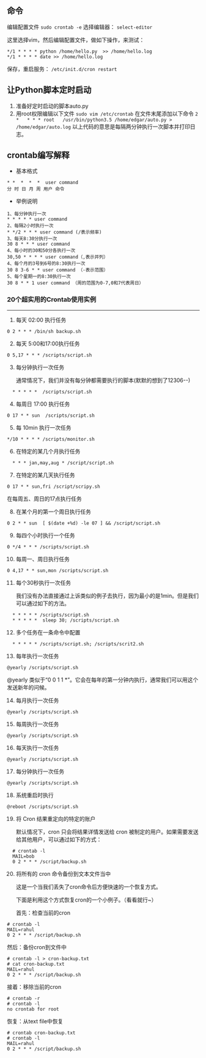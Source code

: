 ## 命令

编辑配置文件
`sudo crontab -e`
选择编辑器：
`select-editor`

这里选择vim，然后编辑配置文件，做如下操作，来测试：

```
*/1 * * * * python /home/hello.py  >> /home/hello.log
*/1 * * * * date >> /home/hello.log
```

保存，重启服务：
`/etc/init.d/cron restart`


## 让Python脚本定时启动

1. 准备好定时启动的脚本auto.py
2. 用root权限编辑以下文件
`sudo vim /etc/crontab`
在文件末尾添加以下命令
`2 *   * * * root   /usr/bin/python3.5 /home/edgar/auto.py > /home/edgar/auto.log`
以上代码的意思是每隔两分钟执行一次脚本并打印日志。

## crontab编写解释

* 基本格式

```
* *  *  *  *  user command
分 时 日 月 周 用户 命令
```

* 举例说明

```
1、每分钟执行一次 
* * * * * user command
2、每隔2小时执行一次 
* */2 * * * user command (/表示频率)
3、每天8:30分执行一次
30 8 * * * user command
4、每小时的30和50分各执行一次 
30,50 * * * * user command（,表示并列）
4、每个月的3号到6号的8:30执行一次
30 8 3-6 * * user command （-表示范围）
5、每个星期一的8:30执行一次
30 8 * * 1 user command （周的范围为0-7,0和7代表周日）
```





### 20个超实用的Crontab使用实例

* * *

1. 每天 02:00 执行任务

```
0 2 * * * /bin/sh backup.sh

```

2. 每天 5:00和17:00执行任务

```
0 5,17 * * * /scripts/script.sh

```

3. 每分钟执行一次任务

    通常情况下，我们并没有每分钟都需要执行的脚本(默默的想到了12306--)

```
  * * * * *  /scripts/script.sh

```

4. 每周日 17:00 执行任务

```
0 17 * * sun  /scripts/script.sh

```

5. 每 10min 执行一次任务

```
*/10 * * * * /scripts/monitor.sh

```

6. 在特定的某几个月执行任务

```
  * * * jan,may,aug * /script/script.sh

```

7. 在特定的某几天执行任务

```
0 17 * * sun,fri /script/scripy.sh

```

在每周五、周日的17点执行任务

8. 在某个月的第一个周日执行任务

```
0 2 * * sun  [ $(date +%d) -le 07 ] && /script/script.sh

```

9. 每四个小时执行一个任务

```
0 */4 * * * /scripts/script.sh

```

10. 每周一、周日执行任务

```
0 4,17 * * sun,mon /scripts/script.sh

```

11. 每个30秒执行一次任务

    我们没有办法直接通过上诉类似的例子去执行，因为最小的是1min。但是我们可以通过如下的方法。

```
  * * * * * /scripts/script.sh
  * * * * *  sleep 30; /scripts/script.sh

```

12. 多个任务在一条命令中配置

```
  * * * * * /scripts/script.sh; /scripts/scrit2.sh

```

13. 每年执行一次任务

```
@yearly /scripts/script.sh

```

@yearly 类似于“0 0 1 1 *”。它会在每年的第一分钟内执行，通常我们可以用这个发送新年的问候。

14. 每月执行一次任务

```
@yearly /scripts/script.sh

```

15. 每周执行一次任务

```
@yearly /scripts/script.sh

```

16. 每天执行一次任务

```
@yearly /scripts/script.sh

```

17. 每分钟执行一次任务

```
@yearly /scripts/script.sh

```

18. 系统重启时执行

```
@reboot /scripts/script.sh

```

19. 将 Cron 结果重定向的特定的账户

    默认情况下，cron 只会将结果详情发送给 cron 被制定的用户。如果需要发送给其他用户，可以通过如下的方式：

```
  # crontab -l
  MAIL=bob
  0 2 * * * /script/backup.sh

```

20. 将所有的 cron 命令备份到文本文件当中

    这是一个当我们丢失了cron命令后方便快速的一个恢复方式。

    下面是利用这个方式恢复cron的一个小例子。（看看就行~）

    首先：检查当前的cron

```
# crontab -l
MAIL=rahul
0 2 * * * /script/backup.sh

```

然后：备份cron到文件中

```
# crontab -l > cron-backup.txt
# cat cron-backup.txt
MAIL=rahul
0 2 * * * /script/backup.sh

```

接着：移除当前的cron

```
# crontab -r
# crontab -l
no crontab for root

```

恢复：从text file中恢复

```
# crontab cron-backup.txt
# crontab -l
MAIL=rahul
0 2 * * * /script/backup.sh
```


